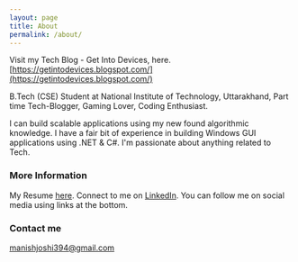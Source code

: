 ```yaml
---
layout: page
title: About
permalink: /about/
---
```

Visit my Tech Blog - Get Into Devices, here. [https://getintodevices.blogspot.com/](https://getintodevices.blogspot.com/)

B.Tech (CSE) Student at National Institute of Technology, Uttarakhand,
Part time Tech-Blogger,
Gaming Lover,
Coding Enthusiast.

I can build scalable applications using my new found algorithmic knowledge. I have a fair bit of experience in building Windows GUI applications using .NET & C#. I'm passionate about anything related to Tech.

### More Information
My Resume [here](https://1drv.ms/b/s!Al2_jCK0pqdIii4PYS-zzDHwLRfe).
Connect to me on [LinkedIn](https://www.linkedin.com/in/manishjoshi394/).
You can follow me on social media using links at the bottom.

### Contact me

[manishjoshi394@gmail.com](mailto:manishjoshi394@gmail.com)
